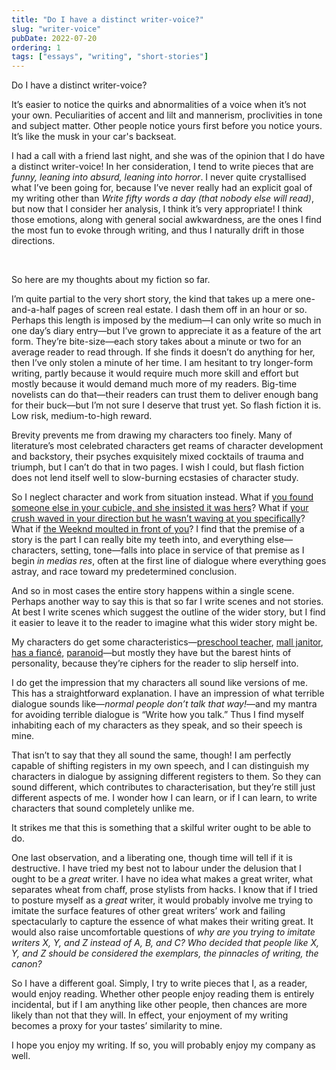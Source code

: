 ```yaml
---
title: "Do I have a distinct writer-voice?"
slug: "writer-voice"
pubDate: 2022-07-20
ordering: 1
tags: ["essays", "writing", "short-stories"]
---
```


<span class="small-caps">Do I have a distinct writer-voice?</span>

It’s easier to notice the quirks and abnormalities of a voice when it’s not your own. Peculiarities of accent and lilt and mannerism, proclivities in tone and subject matter. Other people notice yours first before you notice yours. It’s like the musk in your car's backseat.

I had a call with a friend last night, and she was of the opinion that I do have a distinct writer-voice! In her consideration, I tend to write pieces that are _funny, leaning into absurd, leaning into horror_. I never quite crystallised what I’ve been going for, because I’ve never really had an explicit goal of my writing other than _Write fifty words a day (that nobody else will read)_, but now that I consider her analysis, I think it’s very appropriate! I think those emotions, along with general social awkwardness, are the ones I find the most fun to evoke through writing, and thus I naturally drift in those directions.

<br />

So here are my thoughts about my fiction so far.

I’m quite partial to the very short story, the kind that takes up a mere one-and-a-half pages of screen real estate. I dash them off in an hour or so. Perhaps this length is imposed by the medium—I can only write so much in one day’s diary entry—but I’ve grown to appreciate it as a feature of the art form. They’re bite-size—each story takes about a minute or two for an average reader to read through. If she finds it doesn’t do anything for her, then I’ve only stolen a minute of her time. I am hesitant to try longer-form writing, partly because it would require much more skill and effort but mostly because it would demand much more of my readers. Big-time novelists can do that—their readers can trust them to deliver enough bang for their buck—but I’m not sure I deserve that trust yet. So flash fiction it is. Low risk, medium-to-high reward.

Brevity prevents me from drawing my characters too finely. Many of literature’s most celebrated characters get reams of character development and backstory, their psyches exquisitely mixed cocktails of trauma and triumph, but I can’t do that in two pages. I wish I could, but flash fiction does not lend itself well to slow-burning ecstasies of character study.

So I neglect character and work from situation instead. What if <a href="/posts/2022/07/19/seventh-floor-cubicle/">you found someone else in your cubicle, and she insisted it was hers</a>? What if <a href="/posts/2022/04/16/waving/">your crush waved in your direction but he wasn’t waving at you specifically</a>? What if <a href="/posts/2022/05/31/meeting-the-weeknd/">the Weeknd moulted in front of you</a>? I find that the premise of a story is the part I can really bite my teeth into, and everything else—characters, setting, tone—falls into place in service of that premise as I begin _in medias res_, often at the first line of dialogue where everything goes astray, and race toward my predetermined conclusion.

And so in most cases the entire story happens within a single scene. Perhaps another way to say this is that so far I write scenes and not stories. At best I write scenes which suggest the outline of the wider story, but I find it easier to leave it to the reader to imagine what this wider story might be.

My characters do get some characteristics—<a href="/posts/2022/07/03/mystery-box-i/">preschool teacher</a>, <a href="/posts/2022/06/09/westlake-shower-stall/">mall janitor</a>, <a href="/posts/2022/03/18/semantic-satiation/">has a fiancé</a>, <a href="/posts/2022/04/24/like-better/">paranoid</a>—but mostly they have but the barest hints of personality, because they’re ciphers for the reader to slip herself into.

I do get the impression that my characters all sound like versions of me. This has a straightforward explanation. I have an impression of what terrible dialogue sounds like—_normal people don’t talk that way!_—and my mantra for avoiding terrible dialogue is “Write how you talk.” Thus I find myself inhabiting each of my characters as they speak, and so their speech is mine.

That isn’t to say that they all sound the same, though! I am perfectly capable of shifting registers in my own speech, and I can distinguish my characters in dialogue by assigning different registers to them. So they can sound different, which contributes to characterisation, but they’re still just different aspects of me. I wonder how I can learn, or if I can learn, to write characters that sound completely unlike me.

It strikes me that this is something that a skilful writer ought to be able to do.

One last observation, and a liberating one, though time will tell if it is destructive. I have tried my best not to labour under the delusion that I ought to be a _great_ writer. I have no idea what makes a great writer, what separates wheat from chaff, prose stylists from hacks. I know that if I tried to posture myself as a _great_ writer, it would probably involve me trying to imitate the surface features of other great writers’ work and failing spectacularly to capture the essence of what makes their writing great. It would also raise uncomfortable questions of _why are you trying to imitate writers X, Y, and Z instead of A, B, and C? Who decided that people like X, Y, and Z should be considered the exemplars, the pinnacles of writing, the canon?_

So I have a different goal. Simply, I try to write pieces that I, as a reader, would enjoy reading. Whether other people enjoy reading them is entirely incidental, but if I am anything like other people, then chances are more likely than not that they will. In effect, your enjoyment of my writing becomes a proxy for your tastes’ similarity to mine.

I hope you enjoy my writing. If so, you will probably enjoy my company as well.